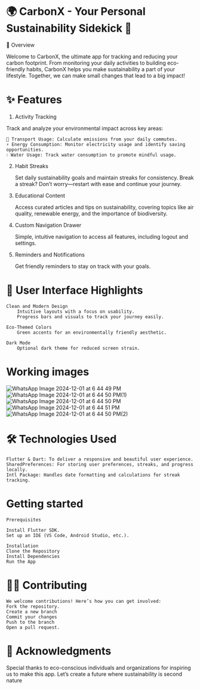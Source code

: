 # 🌍 CarbonX - Your Personal Sustainability Sidekick 🌱
🚀 Overview

Welcome to CarbonX, the ultimate app for tracking and reducing your carbon footprint. From monitoring your daily activities to building eco-friendly habits, CarbonX helps you make sustainability a part of your lifestyle. Together, we can make small changes that lead to a big impact!
# ✨ Features
1. Activity Tracking

Track and analyze your environmental impact across key areas:

    🚗 Transport Usage: Calculate emissions from your daily commutes.
    ⚡ Energy Consumption: Monitor electricity usage and identify saving opportunities.
    💧 Water Usage: Track water consumption to promote mindful usage.

2. Habit Streaks

    Set daily sustainability goals and maintain streaks for consistency.
    Break a streak? Don’t worry—restart with ease and continue your journey.

3. Educational Content

    Access curated articles and tips on sustainability, covering topics like air quality, renewable energy, and the importance of biodiversity.

4. Custom Navigation Drawer

    Simple, intuitive navigation to access all features, including logout and settings.

5. Reminders and Notifications

    Get friendly reminders to stay on track with your goals.

# 🎨 User Interface Highlights

    Clean and Modern Design
        Intuitive layouts with a focus on usability.
        Progress bars and visuals to track your journey easily.

    Eco-Themed Colors
        Green accents for an environmentally friendly aesthetic.

    Dark Mode
        Optional dark theme for reduced screen strain.
# Working images 
![WhatsApp Image 2024-12-01 at 6 44 49 PM](https://github.com/user-attachments/assets/056ca7d3-326b-44a3-a038-5f253092e89f)
![WhatsApp Image 2024-12-01 at 6 44 50 PM(1)](https://github.com/user-attachments/assets/43fbcf71-16bc-4d61-afaa-791143f7c55e)
![WhatsApp Image 2024-12-01 at 6 44 50 PM](https://github.com/user-attachments/assets/4066e881-56dd-4152-ae00-0c2690cd226d)
![WhatsApp Image 2024-12-01 at 6 44 51 PM](https://github.com/user-attachments/assets/08a6ebba-1f56-44ee-8884-4e3330b57c02)
![WhatsApp Image 2024-12-01 at 6 44 50 PM(2)](https://github.com/user-attachments/assets/6537896c-d5c4-473c-ba47-7ca42ca5f4a2)
# 🛠️ Technologies Used

    Flutter & Dart: To deliver a responsive and beautiful user experience.
    SharedPreferences: For storing user preferences, streaks, and progress locally.
    Intl Package: Handles date formatting and calculations for streak tracking.
# Getting started
    Prerequisites

    Install Flutter SDK.
    Set up an IDE (VS Code, Android Studio, etc.).

    Installation
    Clone the Repository
    Install Dependencies
    Run the App
# 👨‍💻 Contributing
    We welcome contributions! Here’s how you can get involved:
    Fork the repository.
    Create a new branch 
    Commit your changes 
    Push to the branch 
    Open a pull request.
# 🙌 Acknowledgments

Special thanks to eco-conscious individuals and organizations for inspiring us to make this app. Let’s create a future where sustainability is second nature

    
